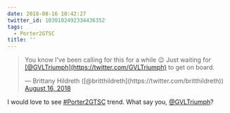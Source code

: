 ```yaml
---
date: 2018-08-16 10:42:27
twitter_id: 1030102492334436352
tags:
  - Porter2GTSC
title: ''
---
```


<blockquote class="twitter-tweet"><p lang="en" dir="ltr">You know I’ve been calling for this for a while 😉 Just waiting for <a href="https://twitter.com/GVLTriumph?ref_src=twsrc%5Etfw">[@GVLTriumph](https://twitter.com/GVLTriumph)</a> to get on board.</p>&mdash; Brittany Hildreth ([@britthildreth](https://twitter.com/britthildreth)) <a href="https://twitter.com/britthildreth/status/1030101684213739520?ref_src=twsrc%5Etfw">August 16, 2018</a></blockquote>
<script async src="https://platform.twitter.com/widgets.js" charset="utf-8"></script>

I would love to see [#Porter2GTSC](https://twitter.com/hashtag/Porter2GTSC) trend. What say you, [@GVLTriumph](https://twitter.com/GVLTriumph)?
